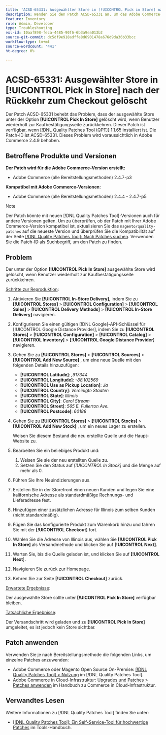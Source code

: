 ```yaml
---
title: 'ACSD-65331: Ausgewählter Store in [!UICONTROL Pick in Store] nach der Rückkehr zum Checkout gelöscht'
description: Wenden Sie den Patch ACSD-65331 an, um das Adobe Commerce-Problem zu beheben, bei dem der unter der Option [!UICONTROL Pick In Store] ausgewählte Store gelöscht wird, wenn Benutzer wiederholt zur Kaufbestätigungsseite zurückkehren.
feature: Inventory
role: Admin, Developer
type: Troubleshooting
exl-id: 10aaf898-feca-4485-90f6-6b3a9ea013b2
source-git-commit: dc5df9e918adffe8d6901478a676d9da36b33bcc
workflow-type: tm+mt
source-wordcount: '441'
ht-degree: 0%

---
```


# ACSD-65331: Ausgewählter Store in **[!UICONTROL Pick in Store]** nach der Rückkehr zum Checkout gelöscht

Der Patch ACSD-65331 behebt das Problem, dass der ausgewählte Store unter der Option **[!UICONTROL Pick In Store]** gelöscht wird, wenn Benutzer wiederholt zur Kaufbestätigungsseite zurückkehren. Dieser Patch ist verfügbar, wenn [[!DNL Quality Patches Tool (QPT)]](/help/tools/quality-patches-tool/quality-patches-tool-to-self-serve-quality-patches.md) 1.1.65 installiert ist. Die Patch-ID ist ACSD-65331. Dieses Problem wird voraussichtlich in Adobe Commerce 2.4.9 behoben.

## Betroffene Produkte und Versionen

**Der Patch wird für die Adobe Commerce-Version erstellt:**

* Adobe Commerce (alle Bereitstellungsmethoden) 2.4.7-p3

**Kompatibel mit Adobe Commerce-Versionen:**

* Adobe Commerce (alle Bereitstellungsmethoden) 2.4.4 - 2.4.7-p5

>[!NOTE]
>
>Der Patch könnte mit neuen [!DNL Quality Patches Tool]-Versionen auch für andere Versionen gelten. Um zu überprüfen, ob der Patch mit Ihrer Adobe Commerce-Version kompatibel ist, aktualisieren Sie das `magento/quality-patches` auf die neueste Version und überprüfen Sie die Kompatibilität auf der Seite [[!DNL Quality Patches Tool]: Nach Patches suchen](https://experienceleague.adobe.com/tools/commerce-quality-patches/index.html). Verwenden Sie die Patch-ID als Suchbegriff, um den Patch zu finden.

## Problem

Der unter der Option **[!UICONTROL Pick In Store]** ausgewählte Store wird gelöscht, wenn Benutzer wiederholt zur Kaufbestätigungsseite zurückkehren.

<u>Schritte zur Reproduktion</u>:

1. Aktivieren Sie **[!UICONTROL In-Store Delivery]**, indem Sie zu **[!UICONTROL Stores]** > **[!UICONTROL Configuration]** > **[!UICONTROL Sales]** > **[!UICONTROL Delivery Methods]** > **[!UICONTROL In-Store Delivery]** navigieren.
1. Konfigurieren Sie einen gültigen [!DNL Google]-API-Schlüssel für [!UICONTROL Google Distance Provider], indem Sie zu **[!UICONTROL Stores]** > **[!UICONTROL Configuration]** > **[!UICONTROL Catalog]** > **[!UICONTROL Inventory]** > **[!UICONTROL Google Distance Provider]** navigieren.
1. Gehen Sie zu **[!UICONTROL Stores]** > **[!UICONTROL Sources]** > **[!UICONTROL Add New Source]** , um eine neue Quelle mit den folgenden Details hinzuzufügen:

   * **[!UICONTROL Latitude]**: *,917344*
   * **[!UICONTROL Longitude]**: *-88.102569*
   * **[!UICONTROL Use as Pickup Location]**: *Ja*
   * **[!UICONTROL Country]**: *Vereinigte Staaten*
   * **[!UICONTROL State]**: *Illinois*
   * **[!UICONTROL City]**: *Carol Stream*
   * **[!UICONTROL Street]**: *565 E. Fullerton Ave.*
   * **[!UICONTROL Postcode]**: *60188*

1. Gehen Sie zu **[!UICONTROL Stores]** > **[!UICONTROL Stocks]** > **[!UICONTROL Add New Stock]** , um ein neues Lager zu erstellen.

   Weisen Sie diesem Bestand die neu erstellte Quelle und die Haupt-Website zu.
1. Bearbeiten Sie ein beliebiges Produkt und:

   1. Weisen Sie sie der neu erstellten Quelle zu.
   1. Setzen Sie den Status auf *[!UICONTROL In Stock]* und die Menge auf mehr als 0.

1. Führen Sie Ihre Neuindizierungen aus.
1. Erstellen Sie in der Storefront einen neuen Kunden und legen Sie eine kalifornische Adresse als standardmäßige Rechnungs- und Lieferadresse fest.
1. Hinzufügen einer zusätzlichen Adresse für Illinois zum selben Kunden (nicht standardmäßig).
1. Fügen Sie das konfigurierte Produkt zum Warenkorb hinzu und fahren Sie mit der **[!UICONTROL Checkout]** fort.
1. Wählen Sie die Adresse von Illinois aus, wählen Sie **[!UICONTROL Pick In Store]** als Versandmethode und klicken Sie auf **[!UICONTROL Next]**.
1. Warten Sie, bis die Quelle geladen ist, und klicken Sie auf **[!UICONTROL Next]**.
1. Navigieren Sie zurück zur Homepage.
1. Kehren Sie zur Seite **[!UICONTROL Checkout]** zurück.

<u>Erwartete Ergebnisse</u>:

Der ausgewählte Store sollte unter **[!UICONTROL Pick In Store]** verfügbar bleiben.

<u>Tatsächliche Ergebnisse</u>:

Der Versandschritt wird geladen und zu **[!UICONTROL Pick In Store]** umgeleitet, es ist jedoch kein Store sichtbar.

## Patch anwenden

Verwenden Sie je nach Bereitstellungsmethode die folgenden Links, um einzelne Patches anzuwenden:

* Adobe Commerce oder Magento Open Source On-Premise: [[!DNL Quality Patches Tool] > Nutzung](/help/tools/quality-patches-tool/usage.md) im [!DNL Quality Patches Tool].
* Adobe Commerce in Cloud-Infrastruktur: [Upgrades und Patches > Patches anwenden](https://experienceleague.adobe.com/docs/commerce-cloud-service/user-guide/develop/upgrade/apply-patches.html) im Handbuch zu Commerce in Cloud-Infrastruktur.

## Verwandtes Lesen

Weitere Informationen zu [!DNL Quality Patches Tool] finden Sie unter:

* [[!DNL Quality Patches Tool]: Ein Self-Service-Tool für hochwertige Patches](/help/tools/quality-patches-tool/quality-patches-tool-to-self-serve-quality-patches.md) im Tools-Handbuch.
